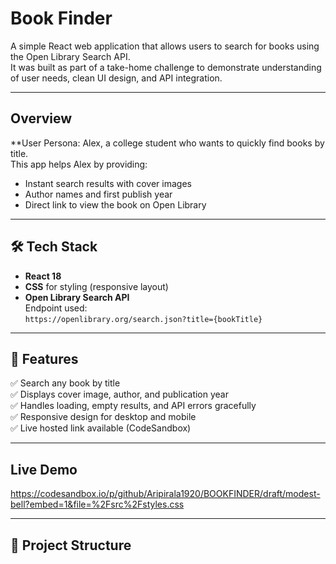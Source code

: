#  Book Finder

A simple React web application that allows users to search for books using the Open Library Search API.  
It was built as part of a take-home challenge to demonstrate understanding of user needs, clean UI design, and API integration.

---

## Overview

**User Persona: Alex, a college student who wants to quickly find books by title.  
This app helps Alex by providing:
- Instant search results with cover images
- Author names and first publish year
- Direct link to view the book on Open Library

---

## 🛠️ Tech Stack

- **React 18**
- **CSS** for styling (responsive layout)
- **Open Library Search API**  
  Endpoint used:  
  `https://openlibrary.org/search.json?title={bookTitle}`

---

## 🚀 Features

✅ Search any book by title  
✅ Displays cover image, author, and publication year  
✅ Handles loading, empty results, and API errors gracefully  
✅ Responsive design for desktop and mobile  
✅ Live hosted link available (CodeSandbox)

---

##  Live Demo
https://codesandbox.io/p/github/Aripirala1920/BOOKFINDER/draft/modest-bell?embed=1&file=%2Fsrc%2Fstyles.css



---

## 📂 Project Structure

